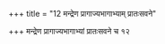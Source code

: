 +++
title = "12 मन्द्रेण प्रागाज्यभागाभ्याम् प्रातःसवने"

+++
मन्द्रेण प्रागाज्यभागाभ्यां प्रातःसवने च १२ 
